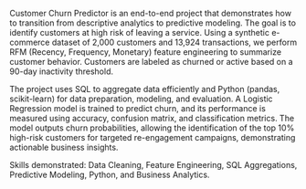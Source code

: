 Customer Churn Predictor is an end-to-end project that demonstrates how to transition from descriptive analytics to predictive modeling. The goal is to identify customers at high risk of leaving a service. Using a synthetic e-commerce dataset of 2,000 customers and 13,924 transactions, we perform RFM (Recency, Frequency, Monetary) feature engineering to summarize customer behavior. Customers are labeled as churned or active based on a 90-day inactivity threshold.

The project uses SQL to aggregate data efficiently and Python (pandas, scikit-learn) for data preparation, modeling, and evaluation. A Logistic Regression model is trained to predict churn, and its performance is measured using accuracy, confusion matrix, and classification metrics. The model outputs churn probabilities, allowing the identification of the top 10% high-risk customers for targeted re-engagement campaigns, demonstrating actionable business insights.

Skills demonstrated: Data Cleaning, Feature Engineering, SQL Aggregations, Predictive Modeling, Python, and Business Analytics.
